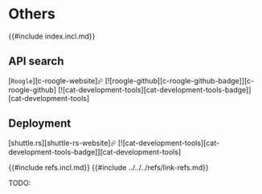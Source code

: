 # Others

{{#include index.incl.md}}

## API search

[`Roogle`][c-roogle-website]⮳  [![roogle-github][c-roogle-github-badge]][c-roogle-github]  [![cat-development-tools][cat-development-tools-badge]][cat-development-tools]

## Deployment

[shuttle.rs][shuttle-rs-website]⮳  [![cat-development-tools][cat-development-tools-badge]][cat-development-tools]

{{#include refs.incl.md}}
{{#include ../../../refs/link-refs.md}}
<div class="hidden">
TODO:
</div>

